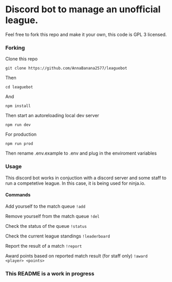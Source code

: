 # Discord bot to manage an unofficial league.
Feel free to fork this repo and make it your own, this code is GPL 3 licensed.

### Forking

Clone this repo

`git clone https://github.com/AnnaBanana2577/leaguebot`

Then

`cd leaguebot`

And

`npm install`

Then start an autoreloading local dev server

`npm run dev`

For production

`npm run prod`

Then rename .env.example to .env and plug in the enviroment variables

### Usage

This discord bot works in conjuction with a discord server and some staff to run a competetive league.
In this case, it is being used for ninja.io.

#### Commands

Add yourself to the match queue
`!add`

Remove yourself from the match queue
`!del`

Check the status of the queue
`!status`

Check the current league standings
`!leaderboard`

Report the result of a match
`!report`

Award points based on reported match result (for staff only)
`!award <player> <points>`

### This README is a work in progress
